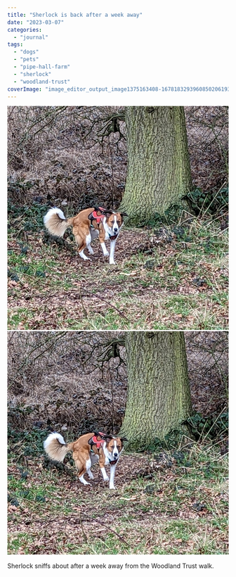 ```yaml
---
title: "Sherlock is back after a week away"
date: "2023-03-07"
categories: 
  - "journal"
tags: 
  - "dogs"
  - "pets"
  - "pipe-hall-farm"
  - "sherlock"
  - "woodland-trust"
coverImage: "image_editor_output_image1375163408-16781832939608502061934491338506.jpg"
---
```


[![](images/image_editor_output_image1375163408-16781832939608502061934491338506.jpg)](images/image_editor_output_image1375163408-16781832939608502061934491338506.jpg)
[![](images/image_editor_output_image1375163408-16781832939608502061934491338506.jpg)](images/image_editor_output_image1375163408-16781832939608502061934491338506.jpg)

Sherlock sniffs about after a week away from the Woodland Trust walk.

